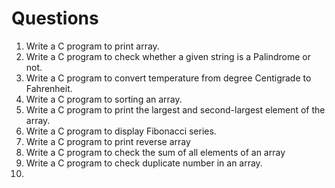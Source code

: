 # Questions

1. Write a C program to print array.
2. Write a C program to check whether a given string is a Palindrome or not.
3. Write a C program to convert temperature from degree Centigrade to Fahrenheit.
4. Write a C program to sorting an array.
5. Write a C program to print the largest and second-largest element of the array.
6. Write a C program to display Fibonacci series.
7. Write a C program to print reverse array
8. Write a C program to check the sum of all elements of an array
9. Write a C program to check duplicate number in an array.
10. 
